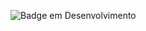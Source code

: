 ![Badge em Desenvolvimento](http://img.shields.io/static/v1?label=STATUS&message=EM%20DESENVOLVIMENTO&color=GREEN&style=for-the-badge)
